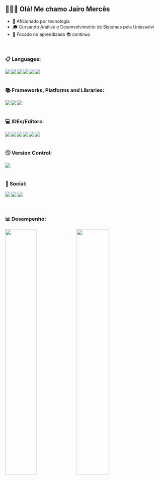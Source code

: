<h2 align="justify">👋🏽😎 Olá! Me chamo Jairo Mercês</h2>

<ul>
      <li> 🤩 Aficionado por tecnologia </li>
      <li> 🎓 Cursando Análise e Desenvolvimento de Sistemas pela Uniasselvi</li>
      <li> 🎯 Focado no aprendizado 📚 contínuo </li>  
</ul>
<br>
<h3 align="justify"> 📋 Languages: </h3>
  <div style="display: inline_block">
      <img align="left" src="https://img.shields.io/badge/java-%23ED8B00.svg?style=for-the-badge&logo=java&logoColor=white" />
      <img align="left" src="https://img.shields.io/badge/javascript-%23323330.svg?style=for-the-badge&logo=javascript&logoColor=%23F7DF1E" />
      <img align="left" src="https://img.shields.io/badge/typescript-%23007ACC.svg?style=for-the-badge&logo=typescript&logoColor=white" />
      <img align="left" src="https://img.shields.io/badge/html5-%23E34F26.svg?style=for-the-badge&logo=html5&logoColor=white" />
      <img align="left" src="https://img.shields.io/badge/css3-%231572B6.svg?style=for-the-badge&logo=css3&logoColor=white" />     
      <img align="left" src="https://img.shields.io/badge/php-%23777BB4.svg?style=for-the-badge&logo=php&logoColor=white" />  
  </div>
</br>
<br>
<h3 align="justify"> 📚 Frameworks, Platforms and Libraries: </h3>
  <div style="display: inline_block">     
      <img align="left" src="https://img.shields.io/badge/react-%2320232a.svg?style=for-the-badge&logo=react&logoColor=%2361DAFB" />
      <img align="left" src="https://img.shields.io/badge/bootstrap-%238511FA.svg?style=for-the-badge&logo=bootstrap&logoColor=white" />
      <img align="left" src="https://img.shields.io/badge/laravel-%23FF2D20.svg?style=for-the-badge&logo=laravel&logoColor=white" />  
  </div>
</br>
<br>
<h3 align="justify"> 💻 IDEs/Editors: </h3>
  <div style="display: inline_block">
      <img align="left" src="https://img.shields.io/badge/Visual%20Studio%20Code-0078d7.svg?style=for-the-badge&logo=visual-studio-code&logoColor=white" />
      <img align="left" src="https://img.shields.io/badge/Visual%20Studio-5C2D91.svg?style=for-the-badge&logo=visual-studio&logoColor=white" />
      <img align="left" src="https://img.shields.io/badge/Eclipse-FE7A16.svg?style=for-the-badge&logo=Eclipse&logoColor=white" />
      <img align="left" src="https://img.shields.io/badge/NetBeansIDE-1B6AC6.svg?style=for-the-badge&logo=apache-netbeans-ide&logoColor=white" />
      <img align="left" src="https://img.shields.io/badge/sublime_text-%23575757.svg?style=for-the-badge&logo=sublime-text&logoColor=important" />
      <img align="left" src="https://img.shields.io/badge/Notepad++-90E59A.svg?style=for-the-badge&logo=notepad%2b%2b&logoColor=black" />   
  </div>
</br> 
<br>
<h3 align="justify"> 🕓 Version Control: </h3>
  <div style="display: inline_block">     
      <img align="left" src="https://img.shields.io/badge/github-%23121011.svg?style=for-the-badge&logo=github&logoColor=white" />     
  </div>
</br>
<br>
<h3 align="justify"> 💬 Social: </h3>
   <div style="display: inline_block">
      <a href="https://www.linkedin.com/in/jairo-merces/" target="_blank"><img src="https://img.shields.io/badge/-LinkedIn-%230077B5?style=for-the-badge&logo=linkedin&logoColor=white" target="_blank"></a>
      <a href="https://www.instagram.com/mercesjairo/" target="_blank"><img src="https://img.shields.io/badge/-Instagram-%23E4405F?style=for-the-badge&logo=instagram&logoColor=white" target="_blank"></a> 	
      <a href = "mailto:jairomerces@gmail.com"><img src="https://img.shields.io/badge/-Gmail-%23333?style=for-the-badge&logo=gmail&logoColor=white" target="_blank"></a>       
   </div> 
</br>   
<br>
<h3 align="justify"> 📊 Desempenho: </h3>
<div>
    <img align="left" width="45%" src="https://github-readme-stats.vercel.app/api?username=jairomerces&show_icons=true&theme=radical" />
    <img align="left" width="45%" src="https://github-readme-stats.vercel.app/api/top-langs/?username=jairomerces&layout=compact" />
</div>
</br>
